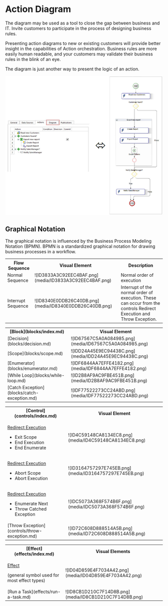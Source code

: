 # Action Diagram

The diagram may be used as a tool to close the gap between business and IT. Invite customers to participate in the process of designing business rules.

Presenting action diagrams to new or existing customers will provide better insight in the capabilities of Action orchestration. Business rules are more easily human readable, and your customers may validate their business rules in the blink of an eye.

The diagram is just another way to present the logic of an action.

![ID6A0D6791EA374BF9.jpg](media/ID6A0D6791EA374BF9.jpg)

## Graphical Notation

The graphical notation is influenced by the Business Process Modeling Notation (BPMN). BPMN is a standardized graphical notation for drawing business processes in a workflow.

<table style="WIDTH: 100%">

<tbody>

<tr>

<th>Flow Sequence</th>

<th>Visual Element</th>

<th>Description</th>

</tr>

<tr>

<td>Normal Sequence</td>

<td>![ID3833A3C92EEC4BAF.png](media/ID3833A3C92EEC4BAF.png)</td>

<td>Normal order of execution</td>

</tr>

<tr>

<td>Interrupt Sequence</td>

<td>![ID8340E0DDB26C40DB.png](media/ID8340E0DDB26C40DB.png)</td>

<td>Interrupt of the normal order of execution. These can occur from the controls Redirect Execution and Throw Exception.</td>

</tr>

</tbody>

</table>

<table style="WIDTH: 100%">

<tbody>

<tr>

<th>[Block](blocks/index.md)</th>

<th>Visual Element</th>

</tr>

<tr>

<td>[Decision](blocks/decision.md)</td>

<td>![ID67567C5A0A084985.png](media/ID67567C5A0A084985.png)</td>

</tr>

<tr>

<td>[Scope](blocks/scope.md)</td>

<td>![IDD24A45E9EC94438C.png](media/IDD24A45E9EC94438C.png)</td>

</tr>

<tr>

<td>[Enumerator](blocks/enumerator.md)</td>

<td>![IDF6844AA7EFFE4182.png](media/IDF6844AA7EFFE4182.png)</td>

</tr>

<tr>

<td>[While Loop](blocks/while-loop.md)</td>

<td>![ID2B8AF9AC9FBE451B.png](media/ID2B8AF9AC9FBE451B.png)</td>

</tr>

<tr>

<td>[Catch Exception](blocks/catch-exception.md)</td>

<td>![IDF77522273CC24ABD.png](media/IDF77522273CC24ABD.png)</td>

</tr>

</tbody>

</table>

<table style="WIDTH: 100%">

<tbody>

<tr>

<th>[Control](controls/index.md)</th>

<th>Visual Element</th>

</tr>

<tr>

<td>

[Redirect Execution](controls/redirect-execution.md)

*   Exit Scope
*   End Execution
*   End Enumerate

</td>

<td>![ID4C59148CA8134EC8.png](media/ID4C59148CA8134EC8.png)</td>

</tr>

<tr>

<td>

[Redirect Execution](controls/redirect-execution.md)

*   Abort Scope
*   Abort Execution

</td>

<td>![ID3164757297E745EB.png](media/ID3164757297E745EB.png)</td>

</tr>

<tr>

<td>

[Redirect Execution](controls/redirect-execution.md)

*   Enumerate Next
*   Throw Catched Exception

</td>

<td>![IDC5073A368F574B6F.png](media/IDC5073A368F574B6F.png)</td>

</tr>

<tr>

<td>[Throw Exception](controls/throw-exception.md)</td>

<td>![ID72C608D888514A5B.png](media/ID72C608D888514A5B.png)</td>

</tr>

</tbody>

</table>

<table style="WIDTH: 100%">

<tbody>

<tr>

<th>[Effect](effects/index.md)</th>

<th>Visual Elements</th>

</tr>

<tr>

<td>

[Effect](effects/index.md)

(general symbol used for most effect types)

</td>

<td>![ID04D859E4F7034A42.png](media/ID04D859E4F7034A42.png)</td>

</tr>

<tr>

<td>[Run a Task](effects/run-a-task.md)</td>

<td>![ID8CB1D210C7F14D8B.png](media/ID8CB1D210C7F14D8B.png)</td>

</tr>

</tbody>

</table>

